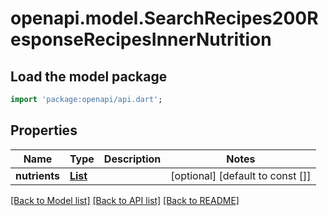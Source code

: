 # openapi.model.SearchRecipes200ResponseRecipesInnerNutrition

## Load the model package
```dart
import 'package:openapi/api.dart';
```

## Properties
Name | Type | Description | Notes
------------ | ------------- | ------------- | -------------
**nutrients** | [**List<SearchRecipes200ResponseRecipesInnerNutritionNutrientsInner>**](SearchRecipes200ResponseRecipesInnerNutritionNutrientsInner.md) |  | [optional] [default to const []]

[[Back to Model list]](../README.md#documentation-for-models) [[Back to API list]](../README.md#documentation-for-api-endpoints) [[Back to README]](../README.md)



